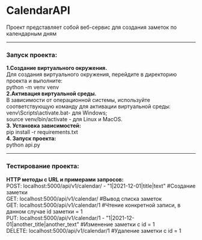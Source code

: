 # CalendarAPI
Проект представляет собой веб-сервис для создания заметок по календарным дням

---

### Запуск проекта:
__1.Создание виртуального окружения.__ <br />
  Для создания виртуального окружения, перейдите в директорию проекта и выполните:<br />
  python -m venv venv<br />
__2.Активация виртуальной среды.__ <br />
  В зависимости от операционной системы, используйте соответствующую команду для активации виртуальной среды:<br />
  venv\Scripts\activate.bat- для Windows;<br />
  source venv/bin/activate - для Linux и MacOS.<br />
__3. Установка зависимостей:__<br />
  pip install -r requirements.txt<br />
__4. Запуск проекта:__<br />
  python api.py<br />

---

### Тестирование проекта:<br />
__HTTP методы c URL и примерами запросов:__<br />
POST: localhost:5000/api/v1/calendar/ - "1|2021-12-01|title|text" #Создание заметки<br />
GET: localhost:5000/api/v1/calendar/ #Вывод списка заметок<br />
GET: localhost:5000/api/v1/calendar/1 #Чтение конкретной записи, в данном случае id заметки = 1<br />
PUT: localhost:5000/api/v1/calendar/1 - "1|2021-12-01|another_title|another_text" #Изменение заметки с id = 1<br />
DELETE: localhost:5000/api/v1/calendar/1 #Удаление заметки с id = 1
